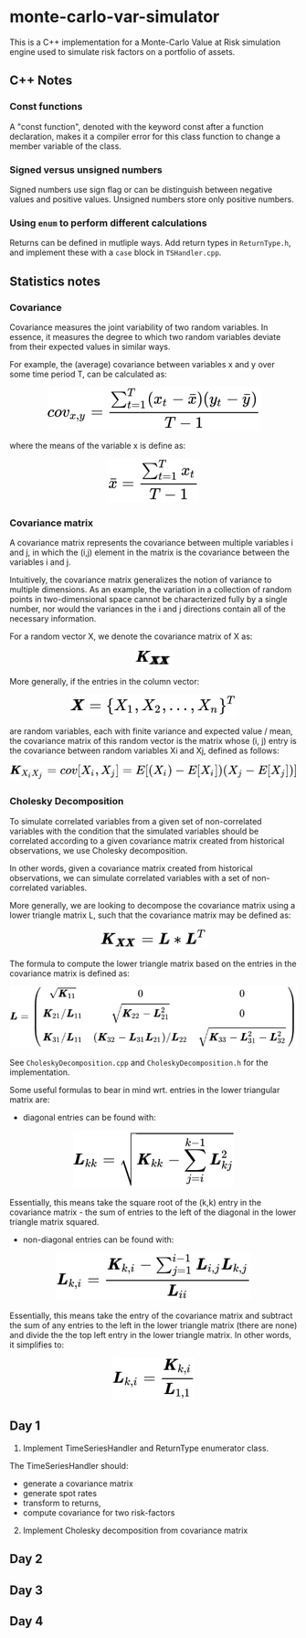 # monte-carlo-var-simulator

This is a C++ implementation for a Monte-Carlo Value at Risk simulation engine used to simulate risk factors on a portfolio of assets.


## C++ Notes

### Const functions

A "const function", denoted with the keyword const after a function declaration, makes it a compiler error for this class function to change a member variable of the class. 

### Signed versus unsigned numbers

Signed numbers use sign flag or can be distinguish between negative values and positive values. Unsigned numbers store only positive numbers.

### Using `enum` to perform different calculations 

Returns can be defined in mutliple ways. Add return types in `ReturnType.h`, and implement these with a `case` block in `TSHandler.cpp`.

## Statistics notes

### Covariance 

Covariance measures the joint variability of two random variables. In essence, it measures the degree to which two random variables deviate from their expected values in similar ways.

For example, the (average) covariance between variables x and y over some time period T, can be calculated as:

<!-- $$
cov_{x,y} = \frac{\sum_{t=1}^{T}(x_{t} - \bar{x})(y_{t} - \bar{y})}{T - 1} 
$$ --> 

<div align="center"><img src="svg/dY66FRPqp8.svg"/></div>

where the means of the variable x is define as:

<!-- $$
\bar{x} = \frac{\sum_{t=1}^{T}{x_{t}}}{T-1}
$$ --> 

<div align="center"><img src="svg/c4s7H0HgH5.svg"/></div>


### Covariance matrix 

A covariance matrix represents the covariance between multiple variables i and j, in which the (i,j) element in the matrix is the covariance between the variables i and j.

Intuitively, the covariance matrix generalizes the notion of variance to multiple dimensions. As an example, the variation in a collection of random points in two-dimensional space cannot be characterized fully by a single number, nor would the variances in the i and j directions contain all of the necessary information.

For a random vector X, we denote the covariance matrix of X as:

<!-- $$
\pmb{K_{\pmb{XX}}}
$$ --> 

<div align="center"><img src="svg/1NYReOJb0e.svg"/></div>


More generally, if the entries in the column vector:

<!-- $$
\pmb{X} = \{ X_{1}, X_{2}, ..., X_{n} \}^{T}
$$ --> 

<div align="center"><img src="svg/Bl1s3DT9Am.svg"/></div>

are random variables, each with finite variance and expected value / mean, the covariance matrix of this random vector is the matrix whose (i, j) entry is the covariance between random variables Xi and Xj, defined as follows:

<!-- $$
\pmb{K}_{X_{i}X_{j}} = cov[X_{i}, X_{j}] = E[(X_i) - E[X_{i}])(X_{j} - E[X_{j}])]
$$ --> 

<div align="center"><img src="svg/H4dhxGePZv.svg"/></div>


### Cholesky Decomposition

To simulate correlated variables from a given set of non-correlated variables with the condition that the simulated variables should be correlated according to a given covariance matrix created from historical observations, we use Cholesky decomposition. 

In other words, given a covariance matrix created from historical observations, we can simulate correlated variables with a set of non-correlated variables.

More generally, we are looking to decompose the covariance matrix using a lower triangle matrix L, such that the covariance matrix may be defined as:

<!-- $$
\pmb{K}_{\pmb{XX}} = \pmb{L} * \pmb{L}^{T}
$$ --> 

<div align="center"><img src="svg/QENDBL5Yh6.svg"/></div>

The formula to compute the lower triangle matrix based on the entries in the covariance matrix is defined as: 

<!-- $$ 
\pmb{L} = \begin{pmatrix} 
\sqrt{\pmb{K}_{11}} & 0 & 0 \\
\pmb{K}_{21} / \pmb{L}_{11} & \sqrt{\pmb{K}_{22} - \pmb{L}^{2}_{21}} & 0 \\
\pmb{K}_{31} / \pmb{L}_{11} & (\pmb{K}_{32} - \pmb{L}_{31}\pmb{L}_{21}) / \pmb{L}_{22} & \sqrt{\pmb{K}_{33} - \pmb{L}_{31}^{2} - \pmb{L}_{32}^{2}}
\end{pmatrix}
$$ --> 

<div align="center"><img src="svg/nGEGfEWddX.svg"/></div>

See `CholeskyDecomposition.cpp` and `CholeskyDecomposition.h` for the implementation.

Some useful formulas to bear in mind wrt. entries in the lower triangular matrix are:

- diagonal entries can be found with:

<!-- $$
\pmb{L}_{kk} = \sqrt{\pmb{K}_{kk} - \sum_{j=i}^{k-1}\pmb{L}_{kj}^{2}}
$$ --> 

<div align="center"><img src="svg/zjoBcQ4Zgk.svg"/></div>

Essentially, this means take the square root of the (k,k) entry in the covariance matrix - the sum of entries to the left of the diagonal in the lower triangle matrix squared. 

- non-diagonal entries can be found with:

<!-- $$
\pmb{L}_{k,i} = \frac{\pmb{K}_{k,i} - \sum_{j=1}^{i-1} \pmb{L}_{i,j} \pmb{L}_{k,j}}{\pmb{L}_{ii}}
$$ --> 

<div align="center"><img src="svg/QPGvljzM8t.svg"/></div>

Essentially, this means take the entry of the covariance matrix and subtract the sum of any entries to the left in the lower triangle matrix (there are none) and divide the the top left entry in the lower triangle matrix. In other words, it simplifies to:

<!-- $$
\pmb{L}_{k,i} = \frac{\pmb{K}_{k,i}} {\pmb{L}_{1,1}}
$$ --> 

<div align="center"><img src="svg/xGeghDbhXC.svg"/></div>

## Day 1

1. Implement TimeSeriesHandler and ReturnType enumerator class.

The TimeSeriesHandler should:

- generate a covariance matrix 
- generate spot rates 
- transform to returns,
- compute covariance for two risk-factors

2. Implement Cholesky decomposition from covariance matrix 

## Day 2 

## Day 3

## Day 4 